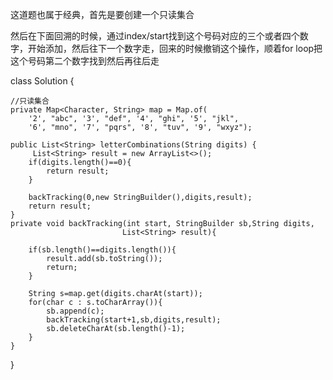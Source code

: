 这道题也属于经典，首先是要创建一个只读集合

然后在下面回溯的时候，通过index/start找到这个号码对应的三个或者四个数字，开始添加，然后往下一个数字走，回来的时候撤销这个操作，顺着for loop把这个号码第二个数字找到然后再往后走

class Solution {

    //只读集合
    private Map<Character, String> map = Map.of(
        '2', "abc", '3', "def", '4', "ghi", '5', "jkl", 
        '6', "mno", '7', "pqrs", '8', "tuv", '9', "wxyz");
    
    public List<String> letterCombinations(String digits) {
         List<String> result = new ArrayList<>();
        if(digits.length()==0){
            return result;
        }
        
        backTracking(0,new StringBuilder(),digits,result);
        return result;
    }
    private void backTracking(int start, StringBuilder sb,String digits,
                             List<String> result){
       
        if(sb.length()==digits.length()){
            result.add(sb.toString());
            return;
        }
        
        String s=map.get(digits.charAt(start));
        for(char c : s.toCharArray()){
            sb.append(c);
            backTracking(start+1,sb,digits,result);
            sb.deleteCharAt(sb.length()-1);
        }
    }
}


